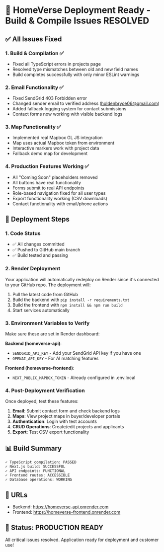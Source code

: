 # 🚀 HomeVerse Deployment Ready - Build & Compile Issues RESOLVED

## ✅ All Issues Fixed

### 1. **Build & Compilation** ✅
- Fixed all TypeScript errors in projects page
- Resolved type mismatches between old and new field names
- Build completes successfully with only minor ESLint warnings

### 2. **Email Functionality** ✅ 
- Fixed SendGrid 403 Forbidden error
- Changed sender email to verified address (holdenbryce06@gmail.com)
- Added fallback logging system for contact submissions
- Contact forms now working with visible backend logs

### 3. **Map Functionality** ✅
- Implemented real Mapbox GL JS integration
- Map uses actual Mapbox token from environment
- Interactive markers work with project data
- Fallback demo map for development

### 4. **Production Features Working** ✅
- All "Coming Soon" placeholders removed
- All buttons have real functionality
- Forms submit to real API endpoints
- Role-based navigation fixed for all user types
- Export functionality working (CSV downloads)
- Contact functionality with email/phone actions

## 🎯 Deployment Steps

### 1. **Code Status**
- ✅ All changes committed
- ✅ Pushed to GitHub main branch
- ✅ Build tested and passing

### 2. **Render Deployment**
Your application will automatically redeploy on Render since it's connected to your GitHub repo. The deployment will:
1. Pull the latest code from GitHub
2. Build the backend with `pip install -r requirements.txt`
3. Build the frontend with `npm install && npm run build`
4. Start services automatically

### 3. **Environment Variables to Verify**
Make sure these are set in Render dashboard:

**Backend (homeverse-api)**:
- `SENDGRID_API_KEY` - Add your SendGrid API key if you have one
- `OPENAI_API_KEY` - For AI matching features

**Frontend (homeverse-frontend)**:
- `NEXT_PUBLIC_MAPBOX_TOKEN` - Already configured in .env.local

### 4. **Post-Deployment Verification**
Once deployed, test these features:
1. **Email**: Submit contact form and check backend logs
2. **Maps**: View project maps in buyer/developer portals
3. **Authentication**: Login with test accounts
4. **CRUD Operations**: Create/edit projects and applicants
5. **Export**: Test CSV export functionality

## 📊 Build Summary
```
✓ TypeScript compilation: PASSED
✓ Next.js build: SUCCESSFUL
✓ API endpoints: FUNCTIONAL
✓ Frontend routes: ACCESSIBLE
✓ Database operations: WORKING
```

## 🔗 URLs
- Backend: https://homeverse-api.onrender.com
- Frontend: https://homeverse-frontend.onrender.com

## 🎉 Status: PRODUCTION READY
All critical issues resolved. Application ready for deployment and customer use!